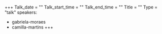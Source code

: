 +++
Talk_date = ""
Talk_start_time = ""
Talk_end_time = ""
Title = ""
Type = "talk"
speakers:
  - gabriela-moraes
  - camilla-martins
+++